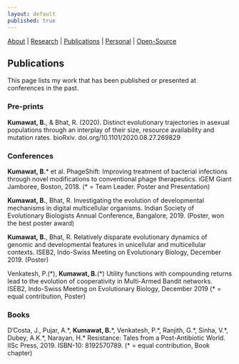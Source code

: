 ```yaml
---
layout: default
published: true
---
```


[About](/)   |   [Research](/projects.html)   |    [Publications](/pubs.html)   |   [Personal](/personal.html)   |   [Open-Source](/prog.html)

## Publications
This page lists my work that has been published or presented at conferences in the past.

### Pre-prints
**Kumawat, B.**, & Bhat, R. (2020). Distinct evolutionary trajectories in asexual populations through an interplay of their size, resource availability and mutation rates. bioRxiv. doi.org/10.1101/2020.08.27.269829

### Conferences
**Kumawat, B.*** et al. PhageShift: Improving treatment of bacterial infections through novel modifications to conventional phage therapeutics. iGEM Giant Jamboree, Boston, 2018. (* = Team Leader. Poster and Presentation)

**Kumawat, B.**, Bhat, R. Investigating the evolution of developmental mechanisms in digital multicellular organisms. Indian Society of Evolutionary Biologists Annual Conference, Bangalore, 2019. (Poster, won the best poster award)

**Kumawat, B.**, Bhat, R. Relatively disparate evolutionary dynamics of genomic and developmental features in unicellular and multicellular contexts. ISEB2, Indo-Swiss Meeting on Evolutionary Biology, December 2019. (Poster)

Venkatesh, P.(\*), **Kumawat, B.**(\*) Utility functions with compounding returns lead to the evolution of cooperativity in Multi-Armed Bandit networks. ISEB2, Indo-Swiss Meeting on Evolutionary Biology, December 2019 (* = equal contribution, Poster)

### Books
D’Costa, J., Pujar, A.\*, **Kumawat, B.**\*, Venkatesh, P.\*, Ranjith, G.\*, Sinha, V.\*, Dubey, A.K.\*, Narayan, H.\* Resistance: Tales from a Post-Antibiotic World. IISc Press, 2019. ISBN-10: 8192570789. (\* = equal contribution, Book chapter)


